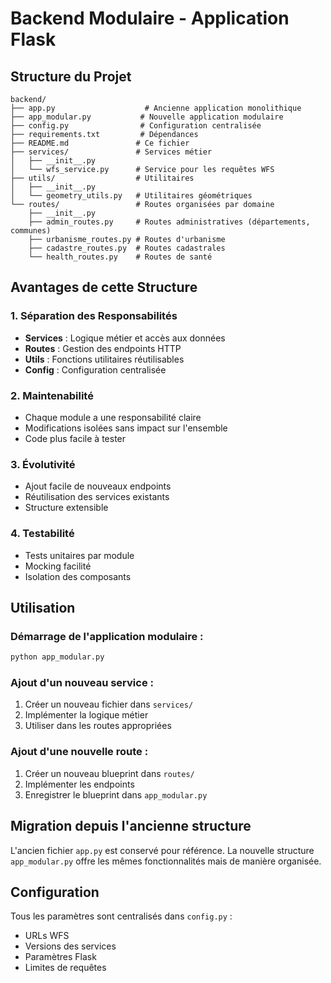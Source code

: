# Backend Modulaire - Application Flask

## Structure du Projet

```
backend/
├── app.py                    # Ancienne application monolithique
├── app_modular.py           # Nouvelle application modulaire
├── config.py                # Configuration centralisée
├── requirements.txt         # Dépendances
├── README.md               # Ce fichier
├── services/               # Services métier
│   ├── __init__.py
│   └── wfs_service.py      # Service pour les requêtes WFS
├── utils/                  # Utilitaires
│   ├── __init__.py
│   └── geometry_utils.py   # Utilitaires géométriques
└── routes/                 # Routes organisées par domaine
    ├── __init__.py
    ├── admin_routes.py     # Routes administratives (départements, communes)
    ├── urbanisme_routes.py # Routes d'urbanisme
    ├── cadastre_routes.py  # Routes cadastrales
    └── health_routes.py    # Routes de santé
```

## Avantages de cette Structure

### 1. **Séparation des Responsabilités**
- **Services** : Logique métier et accès aux données
- **Routes** : Gestion des endpoints HTTP
- **Utils** : Fonctions utilitaires réutilisables
- **Config** : Configuration centralisée

### 2. **Maintenabilité**
- Chaque module a une responsabilité claire
- Modifications isolées sans impact sur l'ensemble
- Code plus facile à tester

### 3. **Évolutivité**
- Ajout facile de nouveaux endpoints
- Réutilisation des services existants
- Structure extensible

### 4. **Testabilité**
- Tests unitaires par module
- Mocking facilité
- Isolation des composants

## Utilisation

### Démarrage de l'application modulaire :
```bash
python app_modular.py
```

### Ajout d'un nouveau service :
1. Créer un nouveau fichier dans `services/`
2. Implémenter la logique métier
3. Utiliser dans les routes appropriées

### Ajout d'une nouvelle route :
1. Créer un nouveau blueprint dans `routes/`
2. Implémenter les endpoints
3. Enregistrer le blueprint dans `app_modular.py`

## Migration depuis l'ancienne structure

L'ancien fichier `app.py` est conservé pour référence. La nouvelle structure `app_modular.py` offre les mêmes fonctionnalités mais de manière organisée.

## Configuration

Tous les paramètres sont centralisés dans `config.py` :
- URLs WFS
- Versions des services
- Paramètres Flask
- Limites de requêtes 